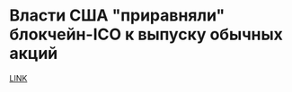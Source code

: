 # Власти США "приравняли" блокчейн-ICO к выпуску обычных акций



[LINK](https://varlamov.ru/2485538.html)